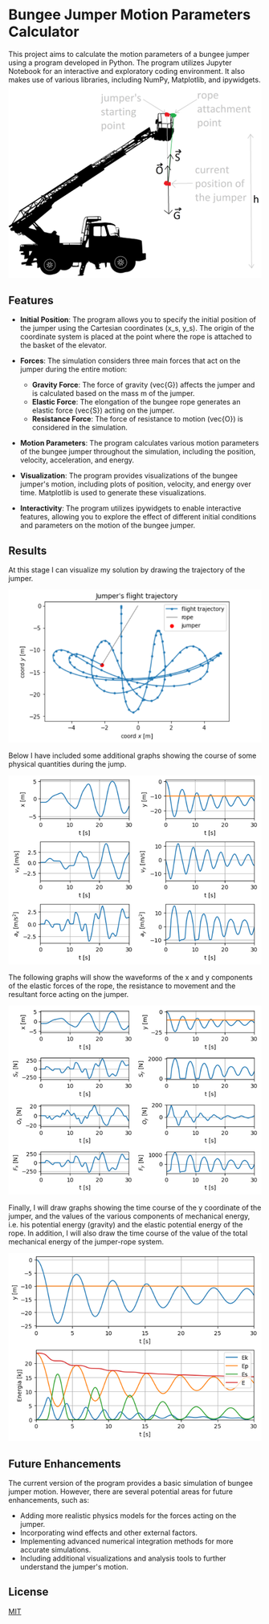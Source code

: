 
# Bungee Jumper Motion Parameters Calculator

This project aims to calculate the motion parameters of a bungee jumper using a program developed in Python. The program utilizes Jupyter Notebook for an interactive and exploratory coding environment. It also makes use of various libraries, including NumPy, Matplotlib, and ipywidgets.
![dzwig](dzwig.png)


## Features

- **Initial Position**: The program allows you to specify the initial position of the jumper using the Cartesian coordinates (x_s, y_s). The origin of the coordinate system is placed at the point where the rope is attached to the basket of the elevator.
- **Forces**: The simulation considers three main forces that act on the jumper during the entire motion:

    - **Gravity Force**: The force of gravity (vec{G}) affects the jumper and is calculated based on the mass m of the jumper.
    - **Elastic Force**: The elongation of the bungee rope generates an elastic force (vec{S}) acting on the jumper.
    - **Resistance Force**: The force of resistance to motion (vec{O}) is considered in the simulation.
- **Motion Parameters**: The program calculates various motion parameters of the bungee jumper throughout the simulation, including the position, velocity, acceleration, and energy.
- **Visualization**: The program provides visualizations of the bungee jumper's motion, including plots of position, velocity, and energy over time. Matplotlib is used to generate these visualizations.

- **Interactivity**: The program utilizes ipywidgets to enable interactive features, allowing you to explore the effect of different initial conditions and parameters on the motion of the bungee jumper.
## Results

At this stage I can visualize my solution by drawing the trajectory of the jumper.  

![trajectory](0.png)

Below I have included some additional graphs showing the course of some physical quantities during the jump. 

![phys_quant](1.png)

The following graphs will show the waveforms of the x and y components of the elastic forces of the rope, the resistance to movement and the resultant force acting on the jumper.

![waveforms](2.png)

Finally, I will draw graphs showing the time course of the y coordinate of the jumper, and the values of the various components of mechanical energy, i.e. his potential energy (gravity) and the elastic potential energy of the rope. In addition, I will also draw the time course of the value of the total mechanical energy of the jumper-rope system.

![energy](3.png)
## Future Enhancements

The current version of the program provides a basic simulation of bungee jumper motion. However, there are several potential areas for future enhancements, such as:

- Adding more realistic physics models for the forces acting on the jumper.
- Incorporating wind effects and other external factors.
- Implementing advanced numerical integration methods for more accurate simulations.
- Including additional visualizations and analysis tools to further understand the jumper's motion.

## License

[MIT](https://choosealicense.com/licenses/mit/)

